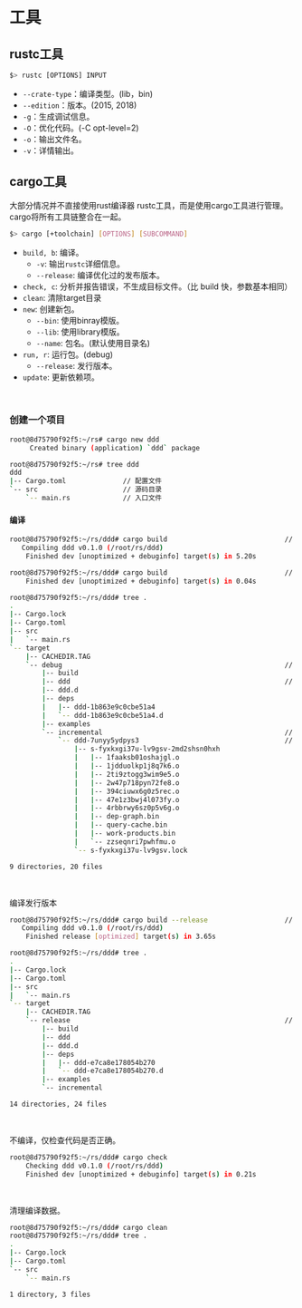# 工具

## rustc工具

```bash
$> rustc [OPTIONS] INPUT
```

* `--crate-type`：编译类型。(lib，bin)
* `--edition`：版本。(2015, 2018)
* `-g`：生成调试信息。
* `-O`：优化代码。(-C opt-level=2)
* `-o`：输出文件名。
* `-v`：详情输出。

## cargo工具

大部分情况并不直接使用rust编译器 rustc工具，而是使用cargo工具进行管理。cargo将所有工具链整合在一起。

```bash
$> cargo [+toolchain] [OPTIONS] [SUBCOMMAND]
```

* `build, b`: 编译。
    * `-v`: 输出`rustc`详细信息。
    * `--release`: 编译优化过的发布版本。
* `check, c`: 分析并报告错误，不生成目标文件。（比 build 快，参数基本相同）
* `clean`: 清除target目录
* `new`: 创建新包。
    * `--bin`: 使用binray模版。
    * `--lib`: 使用library模版。
    * `--name`: 包名。(默认使用目录名)
* `run, r`: 运行包。(debug)
    * `--release`: 发行版本。
* `update`: 更新依赖项。

&nbsp;

### 创建一个项目

```bash
root@8d75790f92f5:~/rs# cargo new ddd
     Created binary (application) `ddd` package

root@8d75790f92f5:~/rs# tree ddd
ddd
|-- Cargo.toml              // 配置文件
`-- src                     // 源码目录
    `-- main.rs             // 入口文件
```

#### 编译

```bash
root@8d75790f92f5:~/rs/ddd# cargo build                             // 第一次全量变异，速度较慢
   Compiling ddd v0.1.0 (/root/rs/ddd)
    Finished dev [unoptimized + debuginfo] target(s) in 5.20s

root@8d75790f92f5:~/rs/ddd# cargo build                             // 增量编译，使用缓存，速度较快
    Finished dev [unoptimized + debuginfo] target(s) in 0.04s

root@8d75790f92f5:~/rs/ddd# tree .
.
|-- Cargo.lock
|-- Cargo.toml
|-- src
|   `-- main.rs
`-- target
    |-- CACHEDIR.TAG
    `-- debug                                                       // 编译默认生成debug版本
        |-- build
        |-- ddd                                                     // 编译后，二进制文件
        |-- ddd.d
        |-- deps
        |   |-- ddd-1b863e9c0cbe51a4
        |   `-- ddd-1b863e9c0cbe51a4.d
        |-- examples
        `-- incremental                                             // 编译过程中，生成临时文件
            `-- ddd-7unyy5ydpys3                                    // 增量编译会使用这些临时文件信息，提升编译速度
                |-- s-fyxkxgi37u-lv9gsv-2md2shsn0hxh
                |   |-- 1faaksb01oshajgl.o
                |   |-- 1jdduolkp1j8q7k6.o
                |   |-- 2ti9ztogg3wim9e5.o
                |   |-- 2w47p718pyn72fe8.o
                |   |-- 394ciuwx6g0z5rec.o
                |   |-- 47e1z3bwj4l073fy.o
                |   |-- 4rbbrwy6sz0p5v6g.o
                |   |-- dep-graph.bin
                |   |-- query-cache.bin
                |   |-- work-products.bin
                |   `-- zzseqnri7pwhfmu.o
                `-- s-fyxkxgi37u-lv9gsv.lock

9 directories, 20 files
```

&nbsp;

编译发行版本

```bash
root@8d75790f92f5:~/rs/ddd# cargo build --release                   // 编译发行版本
   Compiling ddd v0.1.0 (/root/rs/ddd)
    Finished release [optimized] target(s) in 3.65s

root@8d75790f92f5:~/rs/ddd# tree .
.
|-- Cargo.lock
|-- Cargo.toml
|-- src
|   `-- main.rs
`-- target
    |-- CACHEDIR.TAG
    `-- release                                                     // 生成发布版本
        |-- build
        |-- ddd
        |-- ddd.d
        |-- deps
        |   |-- ddd-e7ca8e178054b270
        |   `-- ddd-e7ca8e178054b270.d
        |-- examples
        `-- incremental

14 directories, 24 files
```

&nbsp;

不编译，仅检查代码是否正确。

```bash
root@8d75790f92f5:~/rs/ddd# cargo check
    Checking ddd v0.1.0 (/root/rs/ddd)
    Finished dev [unoptimized + debuginfo] target(s) in 0.21s
```

&nbsp;

清理编译数据。

```bash
root@8d75790f92f5:~/rs/ddd# cargo clean
root@8d75790f92f5:~/rs/ddd# tree .
.
|-- Cargo.lock
|-- Cargo.toml
`-- src
    `-- main.rs

1 directory, 3 files
```

